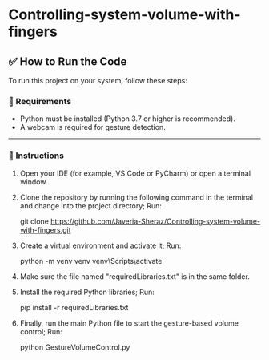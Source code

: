 # Controlling-system-volume-with-fingers



## ✅ How to Run the Code

To run this project on your system, follow these steps:

### 🔧 Requirements

* Python must be installed (Python 3.7 or higher is recommended).
* A webcam is required for gesture detection.

---

### 🚀 Instructions

1. Open your IDE (for example, VS Code or PyCharm) or open a terminal window.

2. Clone the repository by running the following command in the terminal and change into the project directory; Run:

   git clone https://github.com/Javeria-Sheraz/Controlling-system-volume-with-fingers.git



3. Create a virtual environment and activate it; Run:

   python -m venv venv
   venv\Scripts\activate

   

5. Make sure the file named "requiredLibraries.txt" is in the same folder.

6. Install the required Python libraries; Run:

   pip install -r requiredLibraries.txt


   

7. Finally, run the main Python file to start the gesture-based volume control; Run:

   python GestureVolumeControl.py


